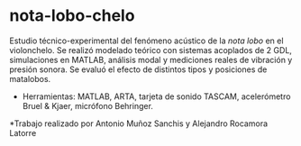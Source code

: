 # nota-lobo-chelo
Estudio técnico-experimental del fenómeno acústico de la *nota lobo* en el violonchelo. Se realizó modelado teórico con sistemas acoplados de 2 GDL, simulaciones en MATLAB, análisis modal y mediciones reales de vibración y presión sonora. Se evaluó el efecto de distintos tipos y posiciones de matalobos.
- Herramientas: MATLAB, ARTA, tarjeta de sonido TASCAM, acelerómetro Bruel & Kjaer, micrófono Behringer.

*Trabajo realizado por Antonio Muñoz Sanchis y Alejandro Rocamora Latorre
